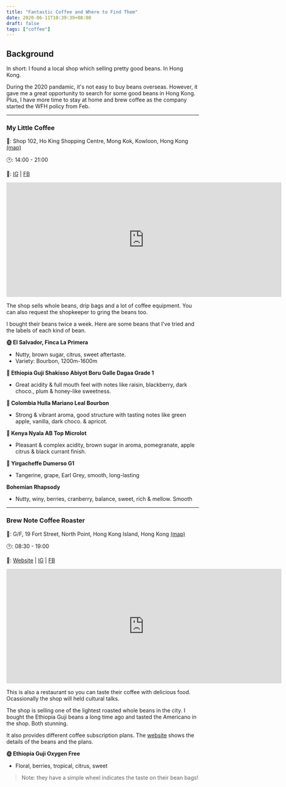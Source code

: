 ```yaml
---
title: "Fantastic Coffee and Where to Find Them"
date: 2020-06-11T10:39:39+08:00
draft: false
tags: ["coffee"]
---
```


## Background ##

In short: I found a local shop which selling pretty good beans. In Hong Kong.

During the 2020 pandamic, it's not easy to buy beans overseas. However, it gave me a great opportunity to search for some good beans in Hong Kong. Plus, I have more time to stay at home and brew coffee as the company started the WFH policy from Feb.

---

### My Little Coffee ###

📍:  Shop 102, Ho King Shopping Centre, Mong Kok, Kowloon, Hong Kong [(map)](https://goo.gl/maps/tmvvYoYdbwdXHT1Q8)

🕑: 14:00 - 21:00

🔗: [IG](https://www.instagram.com/mylittlecoffee/ "@mylittlecoffee") | [FB](https://www.facebook.com/MYLITTLECOFFEE.HK "@MYLITTLECOFFEE.HK")

<iframe src="https://www.google.com/maps/embed?pb=!1m18!1m12!1m3!1d3690.994368201023!2d114.16981291454812!3d22.31605274796321!2m3!1f0!2f0!3f0!3m2!1i1024!2i768!4f13.1!3m3!1m2!1s0x340400c6eba8f7f1%3A0xcda642d8b7eb4c2e!2z5aW95pmv5ZWG5qWt5Lit5b-D!5e0!3m2!1szh-TW!2ses!4v1591843734940!5m2!1szh-TW!2ses" width="720" height="300" frameborder="0" style="border:0;" allowfullscreen="true" aria-hidden="false" tabindex="0"></iframe>

The shop sells whole beans, drip bags and a lot of coffee equipment. You can also request the shopkeeper to gring the beans too.

I bought their beans twice a week. Here are some beans that I've tried and the labels of each kind of bean.

**🌞 El Salvador, Finca La Primera** 

- Nutty, brown sugar, citrus, sweet aftertaste.
- Variety: Bourbon, 1200m-1600m

**🌊 Ethiopia Guji Shakisso Abiyot Boru Galle Dagaa Grade 1**

- Great acidity & full mouth feel with notes like raisin, blackberry, dark choco., plum & honey-like sweetness.

**🌊 Colombia Hulla Mariano Leal Bourbon**

- Strong & vibrant aroma, good structure with tasting notes like green apple, vanilla, dark choco. & apricot.

**🌊 Kenya Nyala AB Top Microlot**

- Pleasant & complex acidity, brown sugar in aroma, pomegranate, apple citrus & black currant finish.

**🌊 Yirgacheffe Dumerso G1**

- Tangerine, grape, Earl Grey, smooth, long-lasting

 **Bohemian Rhapsody**

- Nutty, winy, berries, cranberry, balance, sweet, rich & mellow. Smooth

---

### Brew Note Coffee Roaster ###

📍: G/F, 19 Fort Street, North Point, Hong Kong Island, Hong Kong [(map)](https://goo.gl/maps/FH97kAU441xBLEsv5)

🕑: 08:30 - 19:00

🔗: [Website](https://brewnotecoffee.com/) | [IG](https://www.instagram.com/brewnotecoffee/, "@brewnotecoffee") | [FB](https://www.facebook.com/brewnotecoffee/ "@brewnotecoffee")

<iframe src="https://www.google.com/maps/embed?pb=!1m18!1m12!1m3!1d1935.6125276425794!2d114.19573503377934!3d22.29003915191319!2m3!1f0!2f0!3f0!3m2!1i1024!2i768!4f13.1!3m3!1m2!1s0x3404010391cc2fef%3A0xca430d4451503bfe!2sBrew%20Note%20Coffee%20Roaster!5e0!3m2!1szh-TW!2ses!4v1591849727090!5m2!1szh-TW!2ses" width="720" height="300" frameborder="0" style="border:0;" allowfullscreen="" aria-hidden="false" tabindex="0"></iframe>

This is also a restaurant so you can taste their coffee with delicious food. Ocassionally the shop will held cultural talks.

The shop is selling one of the lightest roasted whole beans in the city. I bought the Ethiopia Guji beans a long time ago and tasted the Americano in the shop. Both stunning.

It also provides different coffee subscription plans. The [website](https://brewnotecoffee.com/) shows the details of the beans and the plans.

**🌞 Ethiopia Guji Oxygen Free**
- Floral, berries, tropical, citrus, sweet

> Note: they have a simple wheel indicates the taste on their bean bags!

